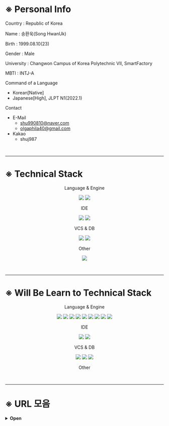 # ※ Personal Info
Country : Republic of Korea

Name : 송환욱(Song HwanUk)
 
Birth : 1999.08.10(23)

Gender : Male

University : Changwon Campus of Korea Polytechnic Ⅶ, SmartFactory

MBTI : INTJ-A

Command of a Language
- Korean[Native]
- Japanese[High], JLPT N1(2022.1)

Contact
- E-Mail
  - shu990810@naver.com
  - olgaphila40@gmail.com
- Kakao
  - shuj987

<br>

---

# ※ Technical Stack
<p align="center">
Language & Engine
</p>
<p align="center">
<img src="https://img.shields.io/badge/C＃-000000?style=flat-square&logo=Csharp&logoColor=FFFFFF"/>
<img src="https://img.shields.io/badge/Unity-000000?style=flat-square&logo=Unity&logoColor=FFFFFF"/>
</p>

<p align="center">
IDE
</p>
<p align="center">
<img src="https://img.shields.io/badge/Visual Studio-000000?style=flat-square&logo=Visual Studio&logoColor=FFFFFF"/>
<img src="https://img.shields.io/badge/Visual Studio Code-000000?style=flat-square&logo=Visual Studio Code&logoColor=FFFFFF"/>
</p>

<p align="center">
VCS & DB
</p>
<p align="center">
<img src="https://img.shields.io/badge/GitHub-000000?style=flat-square&logo=GitHub&logoColor=FFFFFF"/>
<img src="https://img.shields.io/badge/MongoDB-000000?style=flat-square&logo=MongoDB&logoColor=FFFFFF"/>
</p>

<p align="center">
Other
</p>
<p align="center">
<img src="https://img.shields.io/badge/Adobe Premiere Pro-000000?style=flat-square&logo=Adobe Premiere Pro&logoColor=FFFFFF"/>
</p>

<br>

---

# ※ Will Be Learn to Technical Stack
<p align="center">
Language & Engine
</p>
<p align="center">
<img src="https://img.shields.io/badge/C++-000000?style=flat-square&logo=C++&logoColor=FFFFFF"/>
<img src="https://img.shields.io/badge/Python-000000?style=flat-square&logo=Python&logoColor=FFFFFF"/>
<img src="https://img.shields.io/badge/Java-000000?style=flat-square&logo=Java&logoColor=FFFFFF"/>
<img src="https://img.shields.io/badge/Kotlin-000000?style=flat-square&logo=Kotlin&logoColor=FFFFFF"/>
<img src="https://img.shields.io/badge/JavaScript-000000?style=flat-square&logo=JavaScript&logoColor=FFFFFF"/>
<img src="https://img.shields.io/badge/React-000000?style=flat-square&logo=React&logoColor=FFFFFF"/>
<img src="https://img.shields.io/badge/jQuery-000000?style=flat-square&logo=jQuery&logoColor=FFFFFF"/>
<img src="https://img.shields.io/badge/HTML5-000000?style=flat-square&logo=HTML5&logoColor=FFFFFF"/>
<img src="https://img.shields.io/badge/CSS3-000000?style=flat-square&logo=CSS3&logoColor=FFFFFF"/>
</p>

<p align="center">
IDE
</p>
<p align="center">
<img src="https://img.shields.io/badge/Android Studio-000000?style=flat-square&logo=Android Studio&logoColor=FFFFFF"/>
<img src="https://img.shields.io/badge/Xcode-000000?style=flat-square&logo=Xcode&logoColor=FFFFFF"/>
</p>

<p align="center">
VCS & DB
</p>
<p align="center">
<img src="https://img.shields.io/badge/MySQL-000000?style=flat-square&logo=MySQL&logoColor=FFFFFF"/>
<img src="https://img.shields.io/badge/MariaDB-000000?style=flat-square&logo=MariaDB&logoColor=FFFFFF"/>
<img src="https://img.shields.io/badge/Oracle-000000?style=flat-square&logo=Oracle&logoColor=FFFFFF"/>
</p>

<p align="center">
Other
</p>

<br>

---

# ※ URL 모음
<details>
<summary><b>Open</b></summary>

※ 이론 & 교양
- [22-06-27: [okky.kr]어떻게 공부할까? 프로그래머를 위한 공부론](https://okky.kr/article/398880)
- [22-06-27: 유니티, 증강현실 앱개발 런칭기(iOS, Android)](https://brunch.co.kr/@chickenmoim/18)
- [22-06-29: 아무도 가르쳐 주지 않는 것](https://velog.io/@mowinckel/%EC%95%84%EB%AC%B4%EB%8F%84-%EA%B0%80%EB%A5%B4%EC%B3%90-%EC%A3%BC%EC%A7%80-%EC%95%8A%EB%8A%94-%EA%B2%83)
- [22-06-29: [okky.kr]초보 개발자를 위한 스택트레이스 읽는 법](https://okky.kr/article/338405)
- [[Youtube - 이민석 작가]한국에서 소프트웨어 엔지니어로 성공하는 법](https://youtu.be/mKGhBtQI1iA)
- [[okky.kr]면접에서 들었던 & 했던 질문들](https://okky.kr/article/1255457)

※ 커리어 & 대회
- [메타버스 개발자 경진대회](https://www.metaversedev.kr/)
- [한국 컨텐츠 진흥원](https://www.kocca.kr/kocca/main.do)

※ 강의 사이트
- ALL(+ Massive Online Open Course)
  - [[Naver]boostcourse](https://www.boostcourse.org/opencourse)
  - [[Naver]edwith](https://www.edwith.org)
  - [WikiDocs](https://wikidocs.net)
  - [생활코딩](https://opentutorials.org/course/1)
  - [[pikurate]무료 개발 강의 모음](https://www.pikurate.com/pik/%EB%B0%B0%EC%9B%8C%EC%84%9C-%EB%82%A8-%EC%A3%BC%EB%8A%94-%EB%AC%B4%EB%A3%8C-%EA%B0%9C%EB%B0%9C-%EA%B0%95%EC%9D%98-%EB%AA%A8%EC%9D%8C?category=C%EC%96%B8%EC%96%B4)
- Theme
  - [[Unity]Unity Learn](https://learn.unity.com/)
  - [[Github ReadMe]MarkDown 문법](https://blog.naver.com/hunii123/222440191093)
  - [[Github ReadMe]Profile Banner, Badge](https://onlyfor-me-blog.tistory.com/328)
  - [[HTML5, CSS][Youtube - 얄팍한 코딩사전]제대로 파는 HTML & CSS 강좌 - 웹개발 퍼블리싱 끝장내기](https://youtu.be/TrC2x4N0XqY)
  
    
※ Cloud Storage & API
- [Firebase](https://firebase.google.com/?hl=ko)
- [Google Cloud](https://www.googleadservices.com/pagead/aclk?sa=L&ai=DChcSEwjb-cf81pr5AhUIrpYKHYD4B0MYABABGgJ0bA&ohost=www.google.com&cid=CAESbOD2-SDuCUisJDQaYDxWDKVWbKFgrtEygUoRlVLfA1v_gnW55tY24f8H2giWSPCeOpaJR-d6lBb7CjphdBbfJoKTLI3uBnEjuuVJLcqwZGs_YSz8QqEdQtv4x3jKN8dpJJfsQvQ3YKOQ2xjngA&sig=AOD64_16VYh82D5GwLzfNE2cdgVvWQ19bQ&q&adurl&ved=2ahUKEwiQy7_81pr5AhUSpVYBHVpTBeAQ0Qx6BAgFEAE)
- [Naver Cloud](https://www.ncloud.com/)
- [Amazon AWS](https://aws.amazon.com/ko/free/?all-free-tier.sort-by=item.additionalFields.SortRank&all-free-tier.sort-order=asc&awsf.Free%20Tier%20Types=*all&awsf.Free%20Tier%20Categories=categories%23compute&trk=84ad1b7a-e8a4-4edd-bc74-15704bf999e7&sc_channel=ps&s_kwcid=AL!4422!3!588924203277!e!!g!!aws%20%ED%81%B4%EB%9D%BC%EC%9A%B0%EB%93%9C&ef_id=Cj0KCQjwxIOXBhCrARIsAL1QFCZFHWHsKyutCJRaH4EN0n3QPv6g94MGlwcBLMDBDmhVU173c3U1mkMaAmjkEALw_wcB:G:s&s_kwcid=AL!4422!3!588924203277!e!!g!!aws%20%ED%81%B4%EB%9D%BC%EC%9A%B0%EB%93%9C)
- [PhotonEngine](https://www.photonengine.com/ko-KR/)

※ Modeling & Animations
- [turbosquid](https://www.turbosquid.com/ko/fbx-models)
- [cgtrader](https://www.cgtrader.com/free-3d-models)
- [myminifactory](https://www.myminifactory.com/)
- [mixamo](https://www.mixamo.com/#/)

※ 他
- [behance](https://www.behance.net/)
- [carbon](https://carbon.now.sh/)
- [simpleicons](https://simpleicons.org/)
  
</div>
</details>